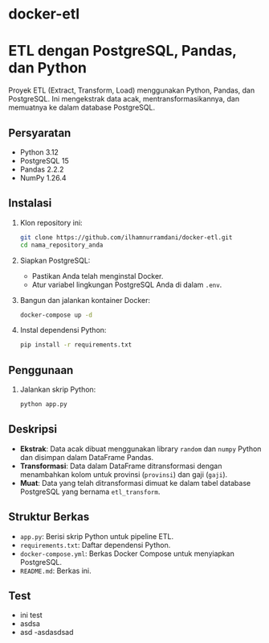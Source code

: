 # docker-etl
# ETL dengan PostgreSQL, Pandas, dan Python

Proyek ETL (Extract, Transform, Load) menggunakan Python, Pandas, dan PostgreSQL. Ini mengekstrak data acak, mentransformasikannya, dan memuatnya ke dalam database PostgreSQL.

## Persyaratan

- Python 3.12
- PostgreSQL 15
- Pandas 2.2.2
- NumPy 1.26.4

## Instalasi

1. Klon repository ini:

    ```bash
    git clone https://github.com/ilhamnurramdani/docker-etl.git
    cd nama_repository_anda
    ```

2. Siapkan PostgreSQL:
    - Pastikan Anda telah menginstal Docker.
    - Atur variabel lingkungan PostgreSQL Anda di dalam `.env`.

3. Bangun dan jalankan kontainer Docker:

    ```bash
    docker-compose up -d
    ```

4. Instal dependensi Python:

    ```bash
    pip install -r requirements.txt
    ```

## Penggunaan

1. Jalankan skrip Python:

    ```bash
    python app.py
    ```

## Deskripsi

- **Ekstrak**: Data acak dibuat menggunakan library `random` dan `numpy` Python dan disimpan dalam DataFrame Pandas.
- **Transformasi**: Data dalam DataFrame ditransformasi dengan menambahkan kolom untuk provinsi (`provinsi`) dan gaji (`gaji`).
- **Muat**: Data yang telah ditransformasi dimuat ke dalam tabel database PostgreSQL yang bernama `etl_transform`.

## Struktur Berkas

- `app.py`: Berisi skrip Python untuk pipeline ETL.
- `requirements.txt`: Daftar dependensi Python.
- `docker-compose.yml`: Berkas Docker Compose untuk menyiapkan PostgreSQL.
- `README.md`: Berkas ini.



## Test
- ini test
- asdsa
- asd
  -asdasdsad
